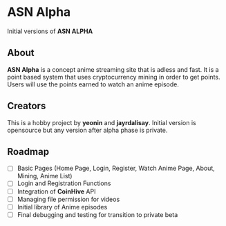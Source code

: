 # ASN Alpha

Initial versions of **ASN ALPHA**

## About

**ASN Alpha** is a concept anime streaming site that is adless and fast. It is a point based system that uses cryptocurrency mining in order to get points. Users will use the points earned to watch an anime episode.



## Creators

This is a hobby project by **yeonin** and **jayrdalisay**. Initial version is opensource but any version after alpha phase is private.

## Roadmap

 - [ ] Basic Pages (Home Page, Login, Register, Watch Anime Page, About, Mining, Anime List)
 - [ ] Login and Registration Functions
 - [ ] Integration of **CoinHive** API
 - [ ] Managing file permission for videos
 - [ ] Initial library of Anime episodes
 - [ ] Final debugging and testing for transition to private beta
